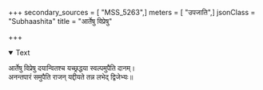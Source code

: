 +++
secondary_sources = [ "MSS_5263",]
meters = [ "उपजाति",]
jsonClass = "Subhaashita"
title = "आर्तेषु विप्रेषु"

+++

<details open><summary>Text</summary>

आर्तेषु विप्रेषु दयान्वितश्च यच्छ्रद्धया स्वल्पमुपैति दानम्।  
अनन्तपारं समुपैति राजन् यद्दीयते तन्न लभेद् द्विजेभ्यः॥
</details>
